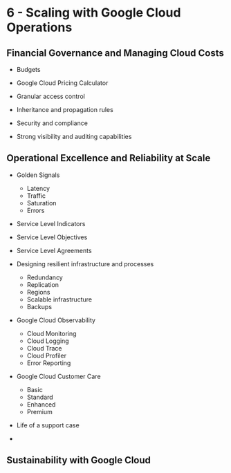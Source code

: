 # 6 - Scaling with Google Cloud Operations

## Financial Governance and Managing Cloud Costs
- Budgets
- Google Cloud Pricing Calculator


- Granular access control
- Inheritance and propagation rules
- Security and compliance
- Strong visibility and auditing capabilities


## Operational Excellence and Reliability at Scale
- Golden Signals
  - Latency
  - Traffic
  - Saturation
  - Errors

- Service Level Indicators
- Service Level Objectives
- Service Level Agreements


- Designing resilient infrastructure and processes
  - Redundancy
  - Replication
  - Regions
  - Scalable infrastructure
  - Backups

- Google Cloud Observability
  - Cloud Monitoring
  - Cloud Logging
  - Cloud Trace
  - Cloud Profiler
  - Error Reporting

- Google Cloud Customer Care
  - Basic
  - Standard
  - Enhanced
  - Premium

- Life of a support case
- 

## Sustainability with Google Cloud